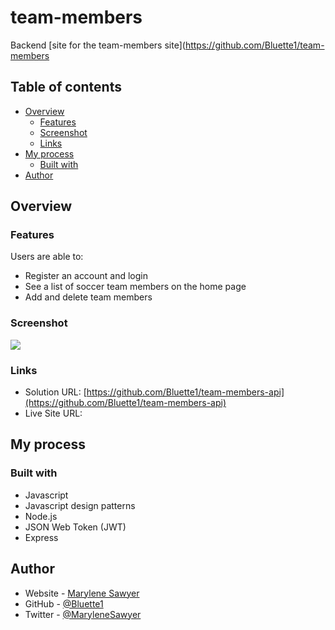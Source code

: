 # team-members

Backend [site for the team-members site](https://github.com/Bluette1/team-members

## Table of contents

- [Overview](#overview)
  - [Features](#features)
  - [Screenshot](#screenshot)
  - [Links](#links)
- [My process](#my-process)
  - [Built with](#built-with)
- [Author](#author)

## Overview

### Features

Users are able to:

- Register an account and login
- See a list of soccer team members on the home page
- Add and delete team members

### Screenshot

![](./public/images/screenshot.jpg)

### Links

- Solution URL: [https://github.com/Bluette1/team-members-api](https://github.com/Bluette1/team-members-api)
- Live Site URL: []()

## My process

### Built with

- Javascript
- Javascript design patterns
- Node.js
- JSON Web Token (JWT)
- Express

## Author

- Website - [Marylene Sawyer](http://www.marylene.tech/)
- GitHub - [@Bluette1](https://github.com/Bluette1)
- Twitter - [@MaryleneSawyer](https://twitter.com/MaryleneSawyer)

